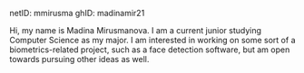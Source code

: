 netID: mmirusma
ghID: madinamir21

Hi, my name is Madina Mirusmanova. I am a current junior studying Computer Science as my major. I am interested in working on some sort of a biometrics-related project, such as a face detection software, but am open towards pursuing other ideas as well. 